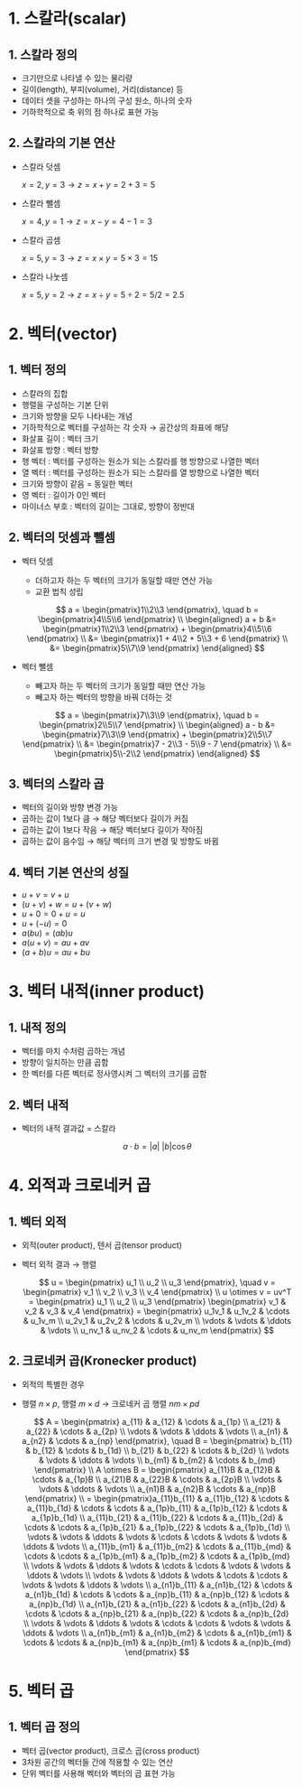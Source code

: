 # 1. 스칼라(scalar)

## 1. 스칼라 정의

- 크기만으로 나타낼 수 있는 물리량
- 길이(length), 부피(volume), 거리(distance) 등
- 데이터 셋을 구성하는 하나의 구성 원소, 하나의 숫자
- 기하학적으로 축 위의 점 하나로 표현 가능

## 2. 스칼라의 기본 연산

- 스칼라 덧셈
    
    $x = 2, y = 3 → z = x + y = 2 + 3 = 5$
    
- 스칼라 뺄셈
    
    $x = 4, y = 1 → z = x - y = 4 - 1 = 3$
    
- 스칼라 곱셈
    
    $x = 5, y = 3 → z = x \times y = 5 \times 3 = 15$
    
- 스칼라 나눗셈
    
    $x = 5, y = 2 → z = x \div y = 5 \div 2 = 5/2 = 2.5$
    

# 2. 벡터(vector)

## 1. 벡터 정의

- 스칼라의 집합
- 행렬을 구성하는 기본 단위
- 크기와 방향을 모두 나타내는 개념
- 기하학적으로 벡터를 구성하는 각 숫자 → 공간상의 좌표에 해당
- 화살표 길이 : 벡터 크기
- 화살표 방향 : 벡터 방향
- 행 벡터 : 벡터를 구성하는 원소가 되는 스칼라를 행 방향으로 나열한 벡터
- 열 벡터 : 벡터를 구성하는 원소가 되는 스칼라를 열 방향으로 나열한 벡터
- 크기와 방향이 같음 = 동일한 벡터
- 영 벡터 : 길이가 0인 벡터
- 마이너스 부호 : 벡터의 길이는 그대로, 방향이 정반대

## 2. 벡터의 덧셈과 뺄셈

- 벡터 덧셈
    - 더하고자 하는 두 벡터의 크기가 동일할 때만 연산 가능
    - 교환 법칙 성립
    
    $$
    a = \begin{pmatrix}1\\2\\3 \end{pmatrix}, \quad b = \begin{pmatrix}4\\5\\6 \end{pmatrix} \\ \begin{aligned} a + b &= \begin{pmatrix}1\\2\\3 \end{pmatrix} + \begin{pmatrix}4\\5\\6 \end{pmatrix} \\ &= \begin{pmatrix}1 + 4\\2 + 5\\3 + 6 \end{pmatrix} \\ &= \begin{pmatrix}5\\7\\9 \end{pmatrix} \end{aligned}
    $$
    
- 벡터 뺄셈
    - 빼고자 하는 두 벡터의 크기가 동일할 때만 연산 가능
    - 빼고자 하는 벡터의 방향을 바꿔 더하는 것
    
    $$
    a = \begin{pmatrix}7\\3\\9 \end{pmatrix}, \quad b = \begin{pmatrix}2\\5\\7 \end{pmatrix} \\ \begin{aligned} a - b &= \begin{pmatrix}7\\3\\9 \end{pmatrix} + \begin{pmatrix}2\\5\\7 \end{pmatrix} \\ &= \begin{pmatrix}7 - 2\\3 - 5\\9 - 7 \end{pmatrix} \\ &= \begin{pmatrix}5\\-2\\2 \end{pmatrix} \end{aligned}
    $$
    

## 3. 벡터의 스칼라 곱

- 벡터의 길이와 방향 변경 가능
- 곱하는 값이 1보다 큼 → 해당 벡터보다 길이가 커짐
- 곱하는 값이 1보다 작음 → 해당 벡터보다 길이가 작아짐
- 곱하는 값이 음수임 → 해당 벡터의 크기 변경 및 방향도 바뀜

## 4. 벡터 기본 연산의 성질

- $u + v = v + u$
- $(u + v) + w = u + (v + w)$
- $u + 0 = 0 + u = u$
- $u + (-u) = 0$
- $a(bu) = (ab)u$
- $a(u + v) = au + av$
- $(a + b)u = au + bu$

# 3. 벡터 내적(inner product)

## 1. 내적 정의

- 벡터를 마치 수처럼 곱하는 개념
- 방향이 일치하는 만큼 곱함
- 한 벡터를 다른 벡터로 정사영시켜 그 벡터의 크기를 곱함

## 2. 벡터 내적

- 벡터의 내적 결과값 = 스칼라
    
    $$
    a \cdot b = |a| \ |b| \cos \theta
    $$
    

# 4. 외적과 크로네커 곱

## 1. 벡터 외적

- 외적(outer product), 텐서 곱(tensor product)
- 벡터 외적 결과 → 행렬
    
    $$
    u = \begin{pmatrix} u_1 \\ u_2 \\ u_3 \end{pmatrix}, \quad v = \begin{pmatrix} v_1 \\ v_2 \\ v_3 \\ v_4 \end{pmatrix} \\ u \otimes v = uv^T = \begin{pmatrix} u_1 \\ u_2 \\ u_3 \end{pmatrix} \begin{pmatrix} v_1 & v_2 & v_3 & v_4 \end{pmatrix} = \begin{pmatrix} u_1v_1 & u_1v_2 & \cdots & u_1v_m \\ u_2v_1 & u_2v_2 & \cdots & u_2v_m \\ \vdots & \vdots & \ddots & \vdots \\ u_nv_1 & u_nv_2 & \cdots & u_nv_m \end{pmatrix}
    $$
    

## 2. 크로네커 곱(Kronecker product)

- 외적의 특별한 경우
- 행렬 $n \times p$, 행렬 $m \times d$ → 크로네커 곱 행렬 $nm \times pd$
    
    $$
    A = \begin{pmatrix} a_{11} & a_{12}  & \cdots & a_{1p} \\ a_{21} & a_{22}  & \cdots & a_{2p} \\ \vdots & \vdots & \ddots & \vdots \\ a_{n1} & a_{n2}  & \cdots & a_{np} \end{pmatrix}, \quad B = \begin{pmatrix} b_{11} & b_{12}  & \cdots & b_{1d} \\ b_{21} & b_{22}  & \cdots & b_{2d} \\ \vdots & \vdots & \ddots & \vdots \\ b_{m1} & b_{m2}  & \cdots & b_{md} \end{pmatrix} \\ A \otimes B = \begin{pmatrix} a_{11}B & a_{12}B  & \cdots & a_{1p}B \\ a_{21}B & a_{22}B  & \cdots & a_{2p}B \\ \vdots & \vdots & \ddots & \vdots \\ a_{n1}B & a_{n2}B  & \cdots & a_{np}B \end{pmatrix} \\ = \begin{pmatrix}a_{11}b_{11} & a_{11}b_{12} & \cdots & a_{11}b_{1d} & \cdots & \cdots & a_{1p}b_{11} & a_{1p}b_{12} & \cdots & a_{1p}b_{1d} \\ a_{11}b_{21} & a_{11}b_{22} & \cdots & a_{11}b_{2d} & \cdots & \cdots & a_{1p}b_{21} & a_{1p}b_{22} & \cdots & a_{1p}b_{1d} \\ \vdots & \vdots & \ddots & \vdots & \cdots & \cdots & \vdots & \vdots & \ddots & \vdots \\ a_{11}b_{m1} & a_{11}b_{m2} & \cdots & a_{11}b_{md} & \cdots & \cdots & a_{1p}b_{m1} & a_{1p}b_{m2} & \cdots & a_{1p}b_{md}  \\ \vdots & \vdots & \ddots & \vdots & \cdots & \cdots & \vdots & \vdots & \ddots & \vdots \\ \vdots & \vdots & \ddots & \vdots & \cdots & \cdots & \vdots & \vdots & \ddots & \vdots \\ a_{n1}b_{11} & a_{n1}b_{12} & \cdots & a_{n1}b_{1d} & \cdots & \cdots & a_{np}b_{11} & a_{np}b_{12} & \cdots & a_{np}b_{1d} \\ a_{n1}b_{21} & a_{n1}b_{22} & \cdots & a_{n1}b_{2d} & \cdots & \cdots & a_{np}b_{21} & a_{np}b_{22} & \cdots & a_{np}b_{2d} \\ \vdots & \vdots & \ddots & \vdots & \cdots & \cdots & \vdots & \vdots & \ddots & \vdots \\ a_{n1}b_{m1} & a_{n1}b_{m2} & \cdots & a_{n1}b_{m1} & \cdots & \cdots & a_{np}b_{m1} & a_{np}b_{m1} & \cdots & a_{np}b_{md} \end{pmatrix}
    $$
    

# 5. 벡터 곱

## 1. 벡터 곱 정의

- 벡터 곱(vector product), 크로스 곱(cross product)
- 3차원 공간의 벡터들 간에 적용할 수 있는 연산
- 단위 벡터를 사용해 벡터와 벡터의 곱 표현 가능